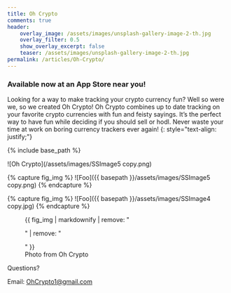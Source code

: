 ```yaml
---
title: Oh Crypto 
comments: true
header:
    overlay_image: /assets/images/unsplash-gallery-image-2-th.jpg
    overlay_filter: 0.5
    show_overlay_excerpt: false
    teaser: /assets/images/unsplash-gallery-image-2-th.jpg
permalink: /articles/Oh-Crypto/
---
```


### Available now at an App Store near you!

Looking for a way to make tracking your crypto currency fun? Well so were we, so we created Oh Crypto! Oh Crypto combines up to date tracking on your favorite crypto currencies with fun and feisty sayings. It’s the perfect way to have fun while deciding if you should sell or hodl. Never waste your time at work on boring currency trackers ever again!
{: style="text-align: justify;"}

{% include base_path %}

![Oh Crypto](/assets/images/SSImage5 copy.png)

{% capture fig_img %}
![Foo]({{ basepath }}/assets/images/SSImage5 copy.png)
{% endcapture %}

{% capture fig_img %}
![Foo]({{ basepath }}/assets/images/SSImage4 copy.jpg)
{% endcapture %}

<figure>
  {{ fig_img | markdownify | remove: "<p>" | remove: "</p>" }}
  <figcaption>Photo from Oh Crypto</figcaption>
</figure>

Questions?

Email: OhCrypto1@gmail.com
